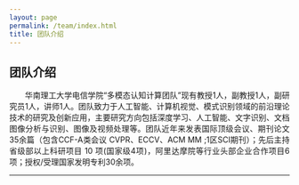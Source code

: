 ```yaml
---
layout: page
permalink: /team/index.html
title: 团队介绍
---
```


## 团队介绍

<p style="text-align:justify">&emsp;&emsp;华南理工大学电信学院“多模态认知计算团队”现有教授1人，副教授1人，副研究员1人，讲师1人。团队致力于人工智能、计算机视觉、模式识别领域的前沿理论技术的研究及创新应用，主要研究方向包括深度学习、人工智能、文字识别、文档图像分析与识别、图像及视频处理等。团队近年来发表国际顶级会议、期刊论文35余篇（包含CCF-A类会议 CVPR、ECCV、ACM MM ;1区SCI期刊）；先后主持省级部以上科研项目 10 项(国家级4项)，阿里达摩院等行业头部企业合作项目6项；授权/受理国家发明专利30余项。</p>

---
